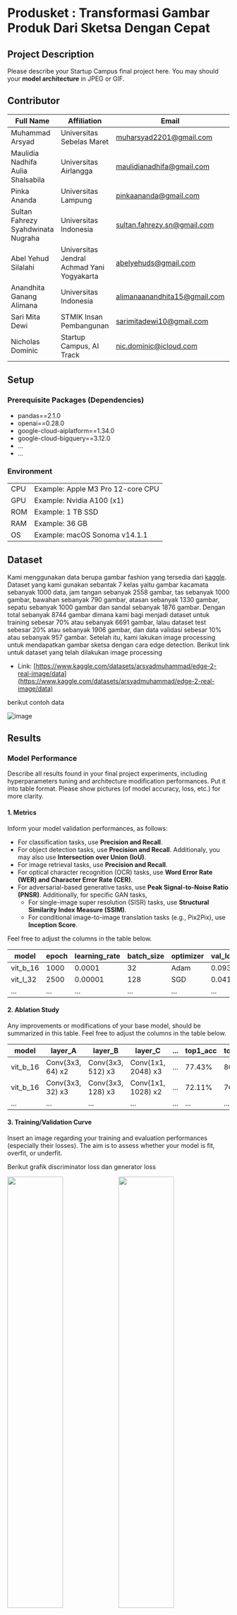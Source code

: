# Produsket : Transformasi Gambar Produk Dari Sketsa Dengan Cepat

## Project Description
Please describe your Startup Campus final project here. You may should your <b>model architecture</b> in JPEG or GIF.

## Contributor
| Full Name | Affiliation | Email | LinkedIn | Role |
| --- | --- | --- | --- | --- |
| Muhammad Arsyad | Universitas Sebelas Maret | muharsyad2201@gmail.com | [link](https://id.linkedin.com/in/muhammad-arsyad-59865120a) | Team Lead |
| Maulidia Nadhifa Aulia Shalsabila | Universitas Airlangga | maulidianadhifa@gmail.com | [link](https://linkedin.com/in/maulidia-nadhifa-aulia-shalsabila-4978a9292) | Team Member |
| Pinka Ananda | Universitas Lampung | pinkaananda@gmail.com | [link](https://www.linkedin.com/in/pinka-ananda) |Team Member |
| Sultan Fahrezy Syahdwinata Nugraha | Universitas Indonesia | sultan.fahrezy.sn@gmail.com | [link](https://www.linkedin.com/in/sultanconnect/) | Team Member |
| Abel Yehud Silalahi | Universitas Jendral Achmad Yani Yogyakarta | abelyehuds@gmail.com | [link](https://id.linkedin.com/in/abel-yehud-silalahi-b18684228) | Team Member |
| Anandhita Ganang Alimana | Universitas Indonesia | alimanaanandhita15@gmail.com | [link](https://www.linkedin.com/in/anandhita-ganang-768a75219/) | Team Member |
| Sari Mita Dewi | STMIK Insan Pembangunan | sarimitadewi10@gmail.com | [link](https://www.linkedin.com/in/sari-mita-dewi-48a0a0292) | Team Member |
| Nicholas Dominic | Startup Campus, AI Track | nic.dominic@icloud.com | [link](https://linkedin.com/in/nicholas-dominic) | Supervisor |

## Setup
### Prerequisite Packages (Dependencies)
- pandas==2.1.0
- openai==0.28.0
- google-cloud-aiplatform==1.34.0
- google-cloud-bigquery==3.12.0
- ...
- ...

### Environment
| | |
| --- | --- |
| CPU | Example: Apple M3 Pro 12-core CPU |
| GPU | Example: Nvidia A100 (x1) |
| ROM | Example: 1 TB SSD |
| RAM | Example: 36 GB |
| OS | Example: macOS Sonoma v14.1.1 |

## Dataset
Kami menggunakan data berupa gambar fashion yang tersedia dari [kaggle](https://www.kaggle.com/datasets/paramaggarwal/fashion-product-images-dataset). Dataset yang kami gunakan sebantak 7 kelas yaitu gambar kacamata sebanyak 1000 data, jam tangan sebanyak 2558 gambar, tas sebanyak 1000 gambar, bawahan sebanyak 790 gambar, atasan sebanyak 1330 gambar, sepatu sebanyak 1000 gambar dan sandal sebanyak 1876 gambar. Dengan total sebanyak 8744 gambar dimana kami bagi menjadi dataset untuk training sebesar 70% atau sebanyak 6691 gambar, lalau dataset test sebesar 20% atau sebanyak 1906 gambar, dan data validasi sebesar 10% atau sebanyak 957 gambar. Setelah itu, kami lakukan image processing untuk mendapatkan gambar sketsa dengan cara edge detection. Berikut link untuk dataset yang telah dilakukan image processing
- Link: [https://www.kaggle.com/datasets/arsyadmuhammad/edge-2-real-image/data](https://www.kaggle.com/datasets/arsyadmuhammad/edge-2-real-image/data)

berikut contoh data

![image](https://github.com/visiongen/Final-Project-StartupCampus-MSIB/blob/main/assets/input%20image.png?raw=true)

## Results
### Model Performance
Describe all results found in your final project experiments, including hyperparameters tuning and architecture modification performances. Put it into table format. Please show pictures (of model accuracy, loss, etc.) for more clarity.

#### 1. Metrics
Inform your model validation performances, as follows:
- For classification tasks, use **Precision and Recall**.
- For object detection tasks, use **Precision and Recall**. Additionaly, you may also use **Intersection over Union (IoU)**.
- For image retrieval tasks, use **Precision and Recall**.
- For optical character recognition (OCR) tasks, use **Word Error Rate (WER) and Character Error Rate (CER)**.
- For adversarial-based generative tasks, use **Peak Signal-to-Noise Ratio (PNSR)**. Additionally, for specific GAN tasks,
  - For single-image super resolution (SISR) tasks, use **Structural Similarity Index Measure (SSIM)**.
  - For conditional image-to-image translation tasks (e.g., Pix2Pix), use **Inception Score**.

Feel free to adjust the columns in the table below.

| model | epoch | learning_rate | batch_size | optimizer | val_loss | val_precision | val_recall | ... |
| --- | --- | --- | --- | --- | --- | --- | --- | --- |
| vit_b_16 | 1000 |  0.0001 | 32 | Adam | 0.093 | 88.34% | 84.15% | ... |
| vit_l_32 | 2500 | 0.00001 | 128 | SGD | 0.041 | 90.19% | 87.55% | ... |
| ... | ... | ... | ... | ... | ... | ... | ... | ... | 

#### 2. Ablation Study
Any improvements or modifications of your base model, should be summarized in this table. Feel free to adjust the columns in the table below.

| model | layer_A | layer_B | layer_C | ... | top1_acc | top5_acc |
| --- | --- | --- | --- | --- | --- | --- |
| vit_b_16 | Conv(3x3, 64) x2 | Conv(3x3, 512) x3 | Conv(1x1, 2048) x3 | ... | 77.43% | 80.08% |
| vit_b_16 | Conv(3x3, 32) x3 | Conv(3x3, 128) x3 | Conv(1x1, 1028) x2 | ... | 72.11% | 76.84% |
| ... | ... | ... | ... | ... | ... | ... |

#### 3. Training/Validation Curve
Insert an image regarding your training and evaluation performances (especially their losses). The aim is to assess whether your model is fit, overfit, or underfit.

Berikut grafik discriminator loss dan generator loss

<img src="https://github.com/visiongen/Final-Project-StartupCampus-MSIB/blob/main/assets/discriminator_loss.png?raw=true" width=50%><img src="https://github.com/visiongen/Final-Project-StartupCampus-MSIB/blob/main/assets/generator_loss.png?raw=true" width=50%>
 
### Testing

Berikut hasil gambar yang telah digenerate, dimana pada baris pertama merupakan gambar input, baris kedua merupakan gambar asli, dan baris ketiga merupakan hasil generate

<img src="https://github.com/visiongen/Final-Project-StartupCampus-MSIB/blob/main/assets/image_736.jpg?raw=true" width=10%><img src="https://github.com/visiongen/Final-Project-StartupCampus-MSIB/blob/main/assets/image_809.jpg?raw=true" width=10%><img src="https://github.com/visiongen/Final-Project-StartupCampus-MSIB/blob/main/assets/image_810.jpg?raw=true" width=10%><img src="https://github.com/visiongen/Final-Project-StartupCampus-MSIB/blob/main/assets/image_855.jpg?raw=true" width=10%><img src="https://github.com/visiongen/Final-Project-StartupCampus-MSIB/blob/main/assets/image_882.jpg?raw=true" width=10%><img src="https://github.com/visiongen/Final-Project-StartupCampus-MSIB/blob/main/assets/image_885.jpg?raw=true" width=10%><img src="https://github.com/visiongen/Final-Project-StartupCampus-MSIB/blob/main/assets/image_887.jpg?raw=true" width=10%><img src="https://github.com/visiongen/Final-Project-StartupCampus-MSIB/blob/main/assets/image_889.jpg?raw=true" width=10%><img src="https://github.com/visiongen/Final-Project-StartupCampus-MSIB/blob/main/assets/image_922.jpg?raw=true" width=10%><img src="https://github.com/visiongen/Final-Project-StartupCampus-MSIB/blob/main/assets/image_950.jpg?raw=true" width=10%>

### Deployment (Optional)
Pada deployment kami menggunakan streamlit, dapat diakses pada link berikut : [visiongen.streamlit.app](https://visiongen.streamlit.app).

berikut merupakan screenshot

![image](https://github.com/visiongen/Final-Project-StartupCampus-MSIB/blob/main/assets/deployment.jpeg?raw=true)

anda dapat memasukan gambar sketsa lalu mengenerate untuk memperoleh gambar desain nyata, seperti pada video di bawah ini:

![video](https://github.com/visiongen/Final-Project-StartupCampus-MSIB/blob/main/assets/deployment.gif?raw=true)

## Supporting Documents
### Presentation Deck
- Link: [https://github.com/visiongen/Final-Project-StartupCampus-MSIB/blob/main/presentasi.pdf](https://github.com/visiongen/Final-Project-StartupCampus-MSIB/blob/main/presentasi.pdf)

### Business Model Canvas
- Link : [https://github.com/visiongen/Final-Project-StartupCampus-MSIB/blob/main/bussines%20model%20canvas.pdf](https://github.com/visiongen/Final-Project-StartupCampus-MSIB/blob/main/bussines%20model%20canvas.pdf)

### Short Video
Provide a link to your short video, that should includes the project background and how it works.
- Link: https://...

## References
Provide all links that support this final project, i.e., papers, GitHub repositories, websites, etc.
- Link: [https://www.kaggle.com/datasets/paramaggarwal/fashion-product-images-dataset](https://www.kaggle.com/datasets/paramaggarwal/fashion-product-images-dataset)
- Link: https://...
- Link: https://...

## Additional Comments
Provide your team's additional comments or final remarks for this project. For example,
1. ...
2. ...
3. ...

## How to Cite
If you find this project useful, we'd grateful if you cite this repository:
```
@article{
...
}
```

## License
For academic and non-commercial use only.

## Acknowledgement
This project entitled <b>"YOUR PROJECT TITLE HERE"</b> is supported and funded by Startup Campus Indonesia and Indonesian Ministry of Education and Culture through the "**Kampus Merdeka: Magang dan Studi Independen Bersertifikasi (MSIB)**" program.

